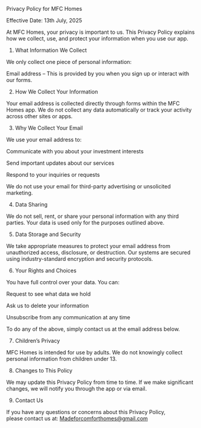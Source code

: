 Privacy Policy for MFC Homes

Effective Date: 13th July, 2025

At MFC Homes, your privacy is important to us. This Privacy Policy explains how we collect, use, and protect your information when you use our app.

1. What Information We Collect

We only collect one piece of personal information:

Email address – This is provided by you when you sign up or interact with our forms.


2. How We Collect Your Information

Your email address is collected directly through forms within the MFC Homes app. We do not collect any data automatically or track your activity across other sites or apps.

3. Why We Collect Your Email

We use your email address to:

Communicate with you about your investment interests

Send important updates about our services

Respond to your inquiries or requests


We do not use your email for third-party advertising or unsolicited marketing.

4. Data Sharing

We do not sell, rent, or share your personal information with any third parties. Your data is used only for the purposes outlined above.

5. Data Storage and Security

We take appropriate measures to protect your email address from unauthorized access, disclosure, or destruction. Our systems are secured using industry-standard encryption and security protocols.

6. Your Rights and Choices

You have full control over your data. You can:

Request to see what data we hold

Ask us to delete your information

Unsubscribe from any communication at any time

To do any of the above, simply contact us at the email address below.

7. Children’s Privacy

MFC Homes is intended for use by adults. We do not knowingly collect personal information from children under 13.

8. Changes to This Policy

We may update this Privacy Policy from time to time. If we make significant changes, we will notify you through the app or via email.

9. Contact Us

If you have any questions or concerns about this Privacy Policy, please contact us at: Madeforcomforthomes@gmail.com
